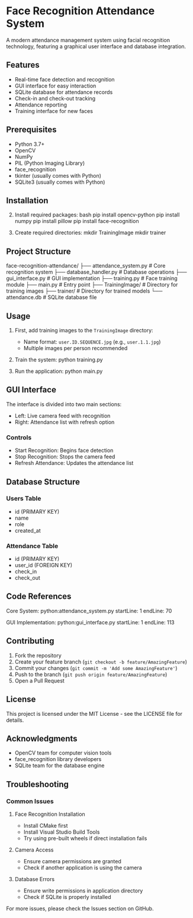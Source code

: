 # Face Recognition Attendance System

A modern attendance management system using facial recognition technology, featuring a graphical user interface and database integration.

## Features

- Real-time face detection and recognition
- GUI interface for easy interaction
- SQLite database for attendance records
- Check-in and check-out tracking
- Attendance reporting
- Training interface for new faces

## Prerequisites

- Python 3.7+
- OpenCV
- NumPy
- PIL (Python Imaging Library)
- face_recognition
- tkinter (usually comes with Python)
- SQLite3 (usually comes with Python)

## Installation

2. Install required packages:
  bash
  pip install opencv-python
  pip install numpy
  pip install pillow
  pip install face-recognition
  

3. Create required directories:
  mkdir TrainingImage
  mkdir trainer

## Project Structure

face-recognition-attendance/
├── attendance_system.py # Core recognition system
├── database_handler.py # Database operations
├── gui_interface.py # GUI implementation
├── training.py # Face training module
├── main.py # Entry point
├── TrainingImage/ # Directory for training images
├── trainer/ # Directory for trained models
└── attendance.db # SQLite database file

## Usage

1. First, add training images to the `TrainingImage` directory:
   - Name format: `user.ID.SEQUENCE.jpg` (e.g., `user.1.1.jpg`)
   - Multiple images per person recommended

2. Train the system:
   python training.py

3. Run the application:
  python main.py


## GUI Interface

The interface is divided into two main sections:
- Left: Live camera feed with recognition
- Right: Attendance list with refresh option

### Controls
- Start Recognition: Begins face detection
- Stop Recognition: Stops the camera feed
- Refresh Attendance: Updates the attendance list

## Database Structure

### Users Table
- id (PRIMARY KEY)
- name
- role
- created_at

### Attendance Table
- id (PRIMARY KEY)
- user_id (FOREIGN KEY)
- check_in
- check_out

## Code References

Core System:
  python:attendance_system.py
  startLine: 1
  endLine: 70

GUI Implementation:
  python:gui_interface.py
  startLine: 1
  endLine: 113

## Contributing

1. Fork the repository
2. Create your feature branch (`git checkout -b feature/AmazingFeature`)
3. Commit your changes (`git commit -m 'Add some AmazingFeature'`)
4. Push to the branch (`git push origin feature/AmazingFeature`)
5. Open a Pull Request

## License

This project is licensed under the MIT License - see the LICENSE file for details.

## Acknowledgments

- OpenCV team for computer vision tools
- face_recognition library developers
- SQLite team for the database engine

## Troubleshooting

### Common Issues

1. Face Recognition Installation
   - Install CMake first
   - Install Visual Studio Build Tools
   - Try using pre-built wheels if direct installation fails

2. Camera Access
   - Ensure camera permissions are granted
   - Check if another application is using the camera

3. Database Errors
   - Ensure write permissions in application directory
   - Check if SQLite is properly installed

For more issues, please check the Issues section on GitHub.











